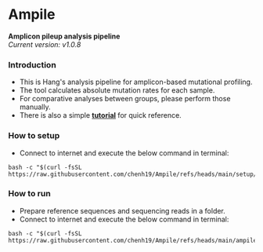 # Ampile
**Amplicon pileup analysis pipeline**  
*Current version: v1.0.8*  

### Introduction

- This is Hang's analysis pipeline for amplicon-based mutational profiling.
- The tool calculates absolute mutation rates for each sample.
- For comparative analyses between groups, please perform those manually.
- There is also a simple [**tutorial**](https://chenh19.github.io/Ampile/) for quick reference.

### How to setup

- Connect to internet and execute the below command in terminal:
```
bash -c "$(curl -fsSL https://raw.githubusercontent.com/chenh19/Ampile/refs/heads/main/setup/universal.sh)"
```

### How to run

- Prepare reference sequences and sequencing reads in a folder.
- Connect to internet and execute the below command in terminal:
```
bash -c "$(curl -fsSL https://raw.githubusercontent.com/chenh19/Ampile/refs/heads/main/ampile.sh)"
```
